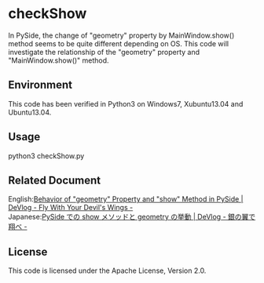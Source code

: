 checkShow
=========

In PySide, the change of "geometry" property by MainWindow.show() method seems to be quite different depending on OS. This code will investigate the relationship of the "geometry" property and "MainWindow.show()" method.

Environment
-----------
This code has been verified in Python3 on Windows7, Xubuntu13.04 and Ubuntu13.04.

Usage
-----
python3 checkShow.py

Related Document
----------------
English:<a href="http://www.devlog.en.alt-area.org/?p=1749" target="_blank">Behavior of "geometry" Property and "show" Method in PySide | DeVlog - Fly With Your Devil's Wings -</a>  
Japanese:<a href="http://www.devlog.alt-area.org/?p=2358" target="_blank">PySide での show メソッドと geometry の挙動 | DeVlog - 銀の翼で翔べ -</a>

License
-------
This code is licensed under the Apache License, Version 2.0.
